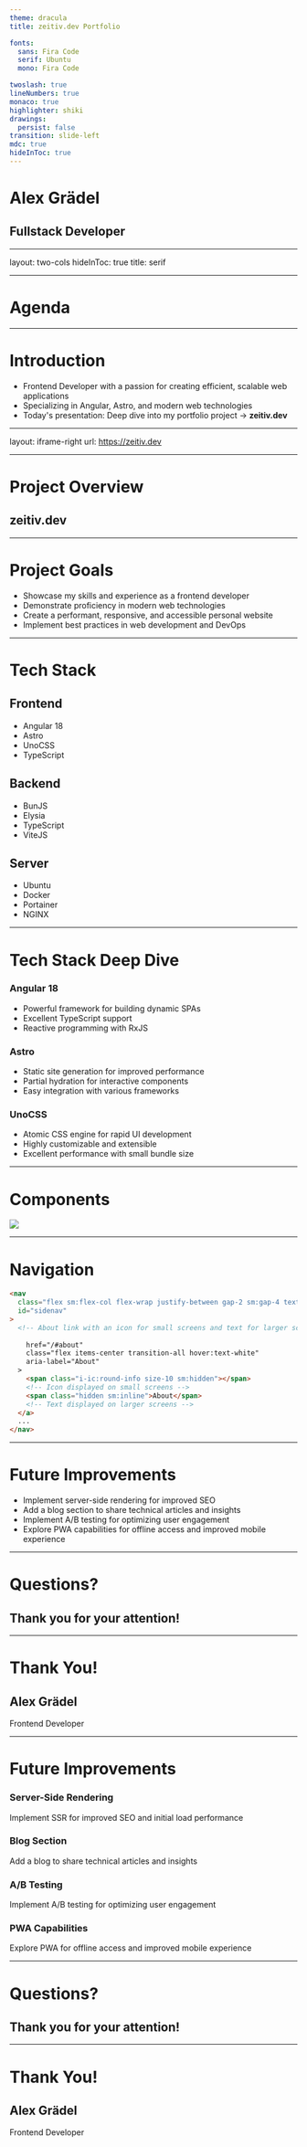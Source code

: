 ```yaml
---
theme: dracula
title: zeitiv.dev Portfolio

fonts:
  sans: Fira Code
  serif: Ubuntu
  mono: Fira Code

twoslash: true
lineNumbers: true
monaco: true
highlighter: shiki
drawings:
  persist: false
transition: slide-left
mdc: true
hideInToc: true
---
```


# Alex Grädel

## Fullstack Developer <mdi-laptop-mac class="text-3xl ml-2" />

---
layout: two-cols
hideInToc: true
title: serif

---

# Agenda

<Toc />

---

# Introduction <mdi-account-circle class="text-3xl ml-2" />

- Frontend Developer with a passion for creating efficient, scalable web applications
- Specializing in Angular, Astro, and modern web technologies
- Today's presentation: Deep dive into my portfolio project -> <strong class="text-xl">zeitiv.dev</strong>

---
layout: iframe-right
url: https://zeitiv.dev

---

# Project Overview <logos-astro class="text-3xl ml-2" />

## zeitiv.dev

---

# Project Goals <mdi-target class="text-3xl ml-2" />

- Showcase my skills and experience as a frontend developer
- Demonstrate proficiency in modern web technologies
- Create a performant, responsive, and accessible personal website
- Implement best practices in web development and DevOps

---

# Tech Stack <mdi-stack-overflow class="text-3xl ml-2" />

<div class="flex flex-row justify-around align-middle content-center mt-20 gap-8" >
  <section class="px-8 py-4 rounded-xl bg-dark/10 backdrop-blur-sm border-3 border-dark shadow-xl text-xl ">
    <h2 class="font-serif mb-2">Frontend <logos-angular-icon class="ml-2" /></h2>
    <ul class="text-light">
      <li>Angular 18</li>
      <li>Astro</li>
      <li>UnoCSS</li>
      <li>TypeScript</li>
    </ul>
  </section>

  <section class="px-8 py-4 rounded-xl bg-dark/10 backdrop-blur-sm border-3 border-dark shadow-xl text-xl">
    <h2 class="mb-2">Backend <logos-nodejs-icon class="ml-2" /></h2>
    <ul class="text-light">
      <li>BunJS</li>
      <li>Elysia</li>
      <li>TypeScript</li>
      <li>ViteJS</li>
    </ul>
  </section>
    <section class="px-8 py-4 rounded-xl bg-dark/10 backdrop-blur-sm border-3 border-dark shadow-xl text-xl">
    <h2 class="mb-2">Server <logos-ubuntu class="ml-2" /></h2>
    <ul class="text-light">
      <li>Ubuntu</li>
      <li>Docker</li>
      <li>Portainer</li>
      <li>NGINX</li>
    </ul>
  </section>
</div>

---

# Tech Stack Deep Dive <mdi-code-tags class="text-3xl ml-2" />

<div class="grid grid-cols-3 gap-4">
  <section class="px-4 py-2 rounded-xl bg-dark/10 backdrop-blur-sm border-2 border-dark shadow-xl text-sm">
    <h3 class="font-serif mb-2">Angular 18 <logos-angular-icon class="ml-2" /></h3>
    <ul class="text-light">
      <li>Powerful framework for building dynamic SPAs</li>
      <li>Excellent TypeScript support</li>
      <li>Reactive programming with RxJS</li>
    </ul>
  </section>

  <section class="px-4 py-2 rounded-xl bg-dark/10 backdrop-blur-sm border-2 border-dark shadow-xl text-sm">
    <h3 class="font-serif mb-2">Astro <logos-astro class="ml-2" /></h3>
    <ul class="text-light">
      <li>Static site generation for improved performance</li>
      <li>Partial hydration for interactive components</li>
      <li>Easy integration with various frameworks</li>
    </ul>
  </section>

  <section class="px-4 py-2 rounded-xl bg-dark/10 backdrop-blur-sm border-2 border-dark shadow-xl text-sm">
    <h3 class="font-serif mb-2">UnoCSS <logos-unocss class="ml-2" /></h3>
    <ul class="text-light">
      <li>Atomic CSS engine for rapid UI development</li>
      <li>Highly customizable and extensible</li>
      <li>Excellent performance with small bundle size</li>
    </ul>
  </section>
</div>

---

# Components <mdi-puzzle class="text-3xl ml-2" />

<div class="grid grid-cols-2 gap-4">

<section class="px-8 py-4 rounded-xl bg-dark/10 backdrop-blur-sm border-3 border-dark shadow-xl text-xl h-full">
<img src="image.png" />
</section>

<section class="px-8 py-4 rounded-xl bg-dark/10 backdrop-blur-sm border-3 border-dark shadow-xl text-xl h-full">
</section>

</div>

---

# Navigation <mdi-navigation class="text-3xl ml-2" />

<div class="shadow-xl">

```html
<nav
  class="flex sm:flex-col flex-wrap justify-between gap-2 sm:gap-4 text-grey text-xl uppercase"
  id="sidenav"
>
  <!-- About link with an icon for small screens and text for larger screens -->
  
    href="/#about"
    class="flex items-center transition-all hover:text-white"
    aria-label="About"
  >
    <span class="i-ic:round-info size-10 sm:hidden"></span>
    <!-- Icon displayed on small screens -->
    <span class="hidden sm:inline">About</span>
    <!-- Text displayed on larger screens -->
  </a>
  ...
</nav>
```
</div>

---

# Future Improvements <mdi-rocket-launch class="text-3xl ml-2" />

- <mdi-server class="text-green-500" /> Implement server-side rendering for improved SEO
- <mdi-post class="text-blue-500" /> Add a blog section to share technical articles and insights
- <mdi-ab-testing class="text-purple-500" /> Implement A/B testing for optimizing user engagement
- <mdi-cellphone-link class="text-red-500" /> Explore PWA capabilities for offline access and improved mobile experience

---

# Questions? <mdi-help-circle class="text-3xl ml-2" />

<div class="flex justify-center items-center h-full">
  <h2 class="text-4xl font-bold">Thank you for your attention!</h2>
</div>

---

# Thank You! <mdi-hand-wave class="text-3xl ml-2 text-yellow-400" />

<div class="flex flex-col items-center justify-center h-full">
  <h2 class="text-5xl font-bold mb-4">Alex Grädel</h2>
  <p class="text-2xl">Frontend Developer</p>
  <div class="flex mt-8 space-x-4">
    <a href="https://github.com/yourusername" target="_blank" rel="noopener noreferrer">
      <mdi-github class="text-4xl hover:text-gray-300 transition-colors" />
    </a>
    <a href="https://linkedin.com/in/yourusername" target="_blank" rel="noopener noreferrer">
      <mdi-linkedin class="text-4xl hover:text-blue-400 transition-colors" />
    </a>
    <a href="mailto:your.email@example.com">
      <mdi-email class="text-4xl hover:text-red-400 transition-colors" />
    </a>
  </div>
</div>

---
# Future Improvements <mdi-rocket-launch class="text-3xl ml-2" />

<div class="grid grid-cols-3 gap-4">
  <section class="px-4 py-2 rounded-xl bg-dark/10 backdrop-blur-sm border-2 border-dark shadow-xl">
    <h3 class="font-serif mb-2">Server-Side Rendering <mdi-server class="text-green-500 ml-2" /></h3>
    <p class="text-sm">Implement SSR for improved SEO and initial load performance</p>
  </section>

  <section class="px-4 py-2 rounded-xl bg-dark/10 backdrop-blur-sm border-2 border-dark shadow-xl">
    <h3 class="font-serif mb-2">Blog Section <mdi-post class="text-blue-500 ml-2" /></h3>
    <p class="text-sm">Add a blog to share technical articles and insights</p>
  </section>


  <section class="px-4 py-2 rounded-xl bg-dark/10 backdrop-blur-sm border-2 border-dark shadow-xl">
    <h3 class="font-serif mb-2">A/B Testing <mdi-ab-testing class="text-purple-500 ml-2" /></h3>
    <p class="text-sm">Implement A/B testing for optimizing user engagement</p>
  </section>

  <section class="px-4 py-2 rounded-xl bg-dark/10 backdrop-blur-sm border-2 border-dark shadow-xl">
    <h3 class="font-serif mb-2">PWA Capabilities <mdi-cellphone-link class="text-red-500 ml-2" /></h3>
    <p class="text-sm">Explore PWA for offline access and improved mobile experience</p>
  </section>
</div>

---

# Questions? <mdi-help-circle class="text-3xl ml-2" />

<div class="flex justify-center items-center h-full">
  <h2 class="text-4xl font-bold">Thank you for your attention!</h2>
</div>

---

# Thank You! 

<div class="flex flex-col items-center justify-center h-full">
  <h2 class="text-5xl font-bold mb-4">Alex Grädel</h2>
  <p class="text-2xl">Frontend Developer</p>
  <mdi-hand-wave class="text-3xl ml-2 text-yellow-400" />
  <div class="flex mt-8 space-x-4">
    <a href="https://github.com/yourusername" target="_blank" rel="noopener noreferrer">
      <mdi-github class="text-4xl hover:text-gray-300 text-white transition-colors" />
    </a>
    <a href="https://linkedin.com/in/yourusername" target="_blank" rel="noopener noreferrer">
      <mdi-linkedin class="text-4xl hover:text-blue-400 text-white transition-colors" />
    </a>
    <a href="mailto:your.email@example.com">
      <mdi-email class="text-4xl hover:text-red-400 text-white transition-colors" />
    </a>
  </div>
</div>

